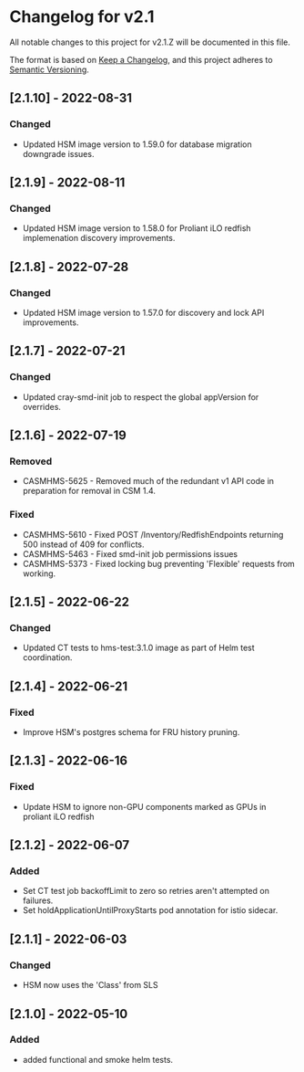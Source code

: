 # Changelog for v2.1

All notable changes to this project for v2.1.Z will be documented in this file.

The format is based on [Keep a Changelog](https://keepachangelog.com/en/1.0.0/),
and this project adheres to [Semantic Versioning](https://semver.org/spec/v2.0.0.html).

## [2.1.10] - 2022-08-31

### Changed

- Updated HSM image version to 1.59.0 for database migration downgrade issues.

## [2.1.9] - 2022-08-11

### Changed

- Updated HSM image version to 1.58.0 for Proliant iLO redfish implemenation discovery improvements.

## [2.1.8] - 2022-07-28

### Changed

- Updated HSM image version to 1.57.0 for discovery and lock API improvements.

## [2.1.7] - 2022-07-21

### Changed

- Updated cray-smd-init job to respect the global appVersion for overrides.

## [2.1.6] - 2022-07-19

### Removed

- CASMHMS-5625 - Removed much of the redundant v1 API code in preparation for removal in CSM 1.4.

### Fixed

- CASMHMS-5610 - Fixed POST /Inventory/RedfishEndpoints returning 500 instead of 409 for conflicts.
- CASMHMS-5463 - Fixed smd-init job permissions issues
- CASMHMS-5373 - Fixed locking bug preventing 'Flexible' requests from working.

## [2.1.5] - 2022-06-22

### Changed

- Updated CT tests to hms-test:3.1.0 image as part of Helm test coordination.

## [2.1.4] - 2022-06-21

### Fixed

- Improve HSM's postgres schema for FRU history pruning.

## [2.1.3] - 2022-06-16

### Fixed

- Update HSM to ignore non-GPU components marked as GPUs in proliant iLO redfish

## [2.1.2] - 2022-06-07

### Added

- Set CT test job backoffLimit to zero so retries aren't attempted on failures.
- Set holdApplicationUntilProxyStarts pod annotation for istio sidecar.

## [2.1.1] - 2022-06-03

### Changed

- HSM now uses the 'Class' from SLS

## [2.1.0] - 2022-05-10

### Added

- added functional and smoke helm tests.
